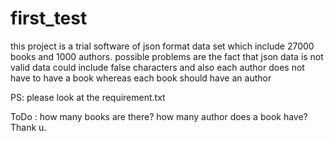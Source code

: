 # first_test
this project is a trial software of json format data set which include 27000 books and 1000 authors. possible problems are the fact that json data is not valid data could include false characters and also each author does not have to have a book whereas each book should have an author

PS:  please look at the requirement.txt

ToDo :
how many books are there?  how many author does a book have?
Thank u.
